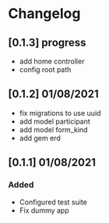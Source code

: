 # Changelog


## [0.1.3] progress
- add home controller
- config root path
## [0.1.2] 01/08/2021
- fix migrations to use uuid
- add model participant
- add model form_kind
- add gem erd
## [0.1.1] 01/08/2021
### Added
- Configured test suite
- Fix dummy app
